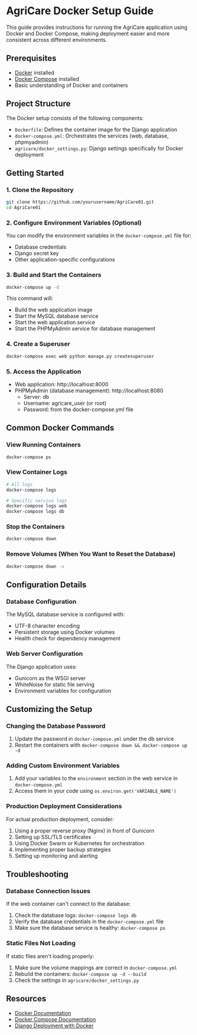 # AgriCare Docker Setup Guide

This guide provides instructions for running the AgriCare application using Docker and Docker Compose, making deployment easier and more consistent across different environments.

## Prerequisites

- [Docker](https://docs.docker.com/get-docker/) installed
- [Docker Compose](https://docs.docker.com/compose/install/) installed
- Basic understanding of Docker and containers

## Project Structure

The Docker setup consists of the following components:

- `Dockerfile`: Defines the container image for the Django application
- `docker-compose.yml`: Orchestrates the services (web, database, phpmyadmin)
- `agricare/docker_settings.py`: Django settings specifically for Docker deployment

## Getting Started

### 1. Clone the Repository

```bash
git clone https://github.com/yourusername/AgriCare01.git
cd AgriCare01
```

### 2. Configure Environment Variables (Optional)

You can modify the environment variables in the `docker-compose.yml` file for:

- Database credentials
- Django secret key
- Other application-specific configurations

### 3. Build and Start the Containers

```bash
docker-compose up -d
```

This command will:
- Build the web application image
- Start the MySQL database service
- Start the web application service
- Start the PHPMyAdmin service for database management

### 4. Create a Superuser

```bash
docker-compose exec web python manage.py createsuperuser
```

### 5. Access the Application

- Web application: http://localhost:8000
- PHPMyAdmin (database management): http://localhost:8080
  - Server: db
  - Username: agricare_user (or root)
  - Password: from the docker-compose.yml file

## Common Docker Commands

### View Running Containers

```bash
docker-compose ps
```

### View Container Logs

```bash
# All logs
docker-compose logs

# Specific service logs
docker-compose logs web
docker-compose logs db
```

### Stop the Containers

```bash
docker-compose down
```

### Remove Volumes (When You Want to Reset the Database)

```bash
docker-compose down -v
```

## Configuration Details

### Database Configuration

The MySQL database service is configured with:
- UTF-8 character encoding
- Persistent storage using Docker volumes
- Health check for dependency management

### Web Server Configuration

The Django application uses:
- Gunicorn as the WSGI server
- WhiteNoise for static file serving
- Environment variables for configuration

## Customizing the Setup

### Changing the Database Password

1. Update the password in `docker-compose.yml` under the db service
2. Restart the containers with `docker-compose down && docker-compose up -d`

### Adding Custom Environment Variables

1. Add your variables to the `environment` section in the web service in `docker-compose.yml`
2. Access them in your code using `os.environ.get('VARIABLE_NAME')`

### Production Deployment Considerations

For actual production deployment, consider:

1. Using a proper reverse proxy (Nginx) in front of Gunicorn
2. Setting up SSL/TLS certificates
3. Using Docker Swarm or Kubernetes for orchestration
4. Implementing proper backup strategies
5. Setting up monitoring and alerting

## Troubleshooting

### Database Connection Issues

If the web container can't connect to the database:

1. Check the database logs: `docker-compose logs db`
2. Verify the database credentials in the `docker-compose.yml` file
3. Make sure the database service is healthy: `docker-compose ps`

### Static Files Not Loading

If static files aren't loading properly:

1. Make sure the volume mappings are correct in `docker-compose.yml`
2. Rebuild the containers: `docker-compose up -d --build`
3. Check the settings in `agricare/docker_settings.py`

## Resources

- [Docker Documentation](https://docs.docker.com/)
- [Docker Compose Documentation](https://docs.docker.com/compose/)
- [Django Deployment with Docker](https://docs.djangoproject.com/en/5.2/howto/deployment/) 